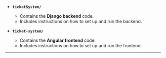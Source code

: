 - **`ticketSystem/`**
  - Contains the **Django backend** code.
  - Includes instructions on how to set up and run the backend.

- **`ticket-system/`**
  - Contains the **Angular frontend** code.
  - Includes instructions on how to set up and run the frontend.

---
